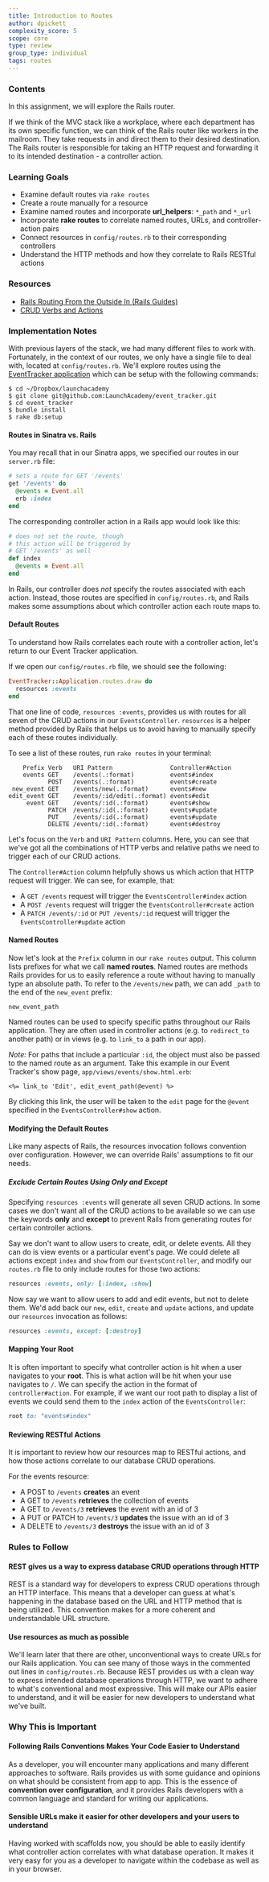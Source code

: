 ```yaml
---
title: Introduction to Routes
author: dpickett
complexity_score: 5
scope: core
type: review
group_type: individual
tags: routes
---
```


### Contents

In this assignment, we will explore the Rails router.

If we think of the MVC stack like a workplace, where each department has its own specific function, we can think of the Rails router like workers in the mailroom. They take requests in and direct them to their desired destination. The Rails router is responsible for taking an HTTP request and forwarding it to its intended destination - a controller action.

### Learning Goals

* Examine default routes via `rake routes`
* Create a route manually for a resource
* Examine named routes and incorporate **url\_helpers**: `*_path` and `*_url`
* Incorporate **rake routes** to correlate named routes, URLs, and controller-action pairs
* Connect resources in `config/routes.rb` to their corresponding controllers
* Understand the HTTP methods and how they correlate to Rails RESTful actions

### Resources

* [Rails Routing From the Outside In (Rails Guides)](http://guides.rubyonrails.org/routing.html)
* [CRUD Verbs and Actions](http://guides.rubyonrails.org/routing.html#crud-verbs-and-actions)

### Implementation Notes

With previous layers of the stack, we had many different files to work with. Fortunately, in the context of our routes, we only have a single file to deal with, located at `config/routes.rb`. We'll explore routes using the [EventTracker application](https://github.com/launchacademy/event_tracker) which can be setup with the following commands:

```no-highlight
$ cd ~/Dropbox/launchacademy
$ git clone git@github.com:LaunchAcademy/event_tracker.git
$ cd event_tracker
$ bundle install
$ rake db:setup
```

#### Routes in Sinatra vs. Rails

You may recall that in our Sinatra apps, we specified our routes in our `server.rb` file:

```ruby
# sets a route for GET '/events'
get '/events' do
  @events = Event.all
  erb :index
end
```

The corresponding controller action in a Rails app would look like this:

```ruby
# does not set the route, though
# this action will be triggered by
# GET '/events' as well
def index
  @events = Event.all
end
```

In Rails, our controller does *not* specify the routes associated with each action. Instead, those routes are specified in `config/routes.rb`, and Rails makes some assumptions about which controller action each route maps to.

#### Default Routes

To understand how Rails correlates each route with a controller action, let's return to our Event Tracker application.

If we open our `config/routes.rb` file, we should see the following:

```ruby
EventTracker::Application.routes.draw do
  resources :events
end
```

That one line of code, `resources :events`, provides us with routes for all seven of the CRUD actions in our `EventsController`. `resources` is a helper method provided by Rails that helps us to avoid having to manually specify each of these routes individually.

To see a list of these routes, run `rake routes` in your terminal:

```no-highlight
    Prefix Verb   URI Pattern                Controller#Action
    events GET    /events(.:format)          events#index
           POST   /events(.:format)          events#create
 new_event GET    /events/new(.:format)      events#new
edit_event GET    /events/:id/edit(.:format) events#edit
     event GET    /events/:id(.:format)      events#show
           PATCH  /events/:id(.:format)      events#update
           PUT    /events/:id(.:format)      events#update
           DELETE /events/:id(.:format)      events#destroy
```

Let's focus on the `Verb` and `URI Pattern` columns. Here, you can see that we've got all the combinations of HTTP verbs and relative paths we need to trigger each of our CRUD actions.

The `Controller#Action` column helpfully shows us which action that HTTP request will trigger. We can see, for example, that:

* A `GET /events` request will trigger the `EventsController#index` action
* A `POST /events` request will trigger the `EventsController#create` action
* A `PATCH /events/:id` or `PUT /events/:id` request will trigger the `EventsController#update` action

#### Named Routes

Now let's look at the `Prefix` column in our `rake routes` output. This column lists prefixes for what we call **named routes**. Named routes are methods Rails provides for us to easily reference a route without having to manually type an absolute path. To refer to the `/events/new` path, we can add `_path` to the end of the `new_event` prefix:

```no-highlight
new_event_path
```

Named routes can be used to specify specific paths throughout our Rails application. They are often used in controller actions (e.g. to `redirect_to` another path) or in views (e.g. to `link_to` a path in our app).

*Note:* For paths that include a particular `:id`, the object must also be passed to the named route as an argument. Take this example in our Event Tracker's show page, `app/views/events/show.html.erb`:

```erb
<%= link_to 'Edit', edit_event_path(@event) %>
```

By clicking this link, the user will be taken to the `edit` page for the `@event` specified in the `EventsController#show` action.

#### Modifying the Default Routes

Like many aspects of Rails, the resources invocation follows convention over configuration. However, we can override Rails' assumptions to fit our needs.

##### Exclude Certain Routes Using Only and Except

Specifying `resources :events` will generate all seven CRUD actions. In some cases we don't want all of the CRUD actions to be available so we can use the keywords **only** and **except** to prevent Rails from generating routes for certain controller actions.

Say we don't want to allow users to create, edit, or delete events.  All they can do is view events or a particular event's page. We could delete all actions except `index` and `show` from our `EventsController`, and modify our `routes.rb` file to only include routes for those two actions:

```ruby
resources :events, only: [:index, :show]
```

Now say we want to allow users to add and edit events, but not to delete them. We'd add back our `new`, `edit`, `create` and `update` actions, and update our `resources` invocation as follows:

```ruby
resources :events, except: [:destroy]
```

#### Mapping Your Root

It is often important to specify what controller action is hit when a user navigates to your **root**. This is what action will be hit when your use navigates to `/`. We can specify the action in the format of `controller#action`. For example, if we want our root path to display a list of events we could send them to the `index` action of the `EventsController`:

```ruby
root to: "events#index"
```

#### Reviewing RESTful Actions

It is important to review how our resources map to RESTful actions, and how those actions correlate to our database CRUD operations.

For the events resource:

* A POST to `/events` **creates** an event
* A GET to `/events` **retrieves** the collection of events
* A GET to `/events/3` **retrieves** the event with an id of 3
* A PUT or PATCH to `/events/3` **updates** the issue with an id of 3
* A DELETE to `/events/3` **destroys** the issue with an id of 3

### Rules to Follow

#### REST gives us a way to express database CRUD operations through HTTP

REST is a standard way for developers to express CRUD operations through an HTTP interface. This means that a developer can guess at what's happening in the database based on the URL and HTTP method that is being utilized. This convention makes for a more coherent and understandable URL structure.

#### Use resources as much as possible

We'll learn later that there are other, unconventional ways to create URLs for our Rails application. You can see many of those ways in the commented out lines in `config/routes.rb`. Because REST provides us with a clean way to express intended database operations through HTTP, we want to adhere to what's conventional and most expressive. This will make our APIs easier to understand, and it will be easier for new developers to understand what we've built.

### Why This is Important

#### Following Rails Conventions Makes Your Code Easier to Understand

As a developer, you will encounter many applications and many different approaches to software. Rails provides us with some guidance and opinions on what should be consistent from app to app. This is the essence of **convention over configuration**, and it provides Rails developers with a common language and standard for writing our applications.

#### Sensible URLs make it easier for other developers and your users to understand

Having worked with scaffolds now, you should be able to easily identify what controller action correlates with what database operation. It makes it very easy for you as a developer to navigate within the codebase as well as in your browser.
